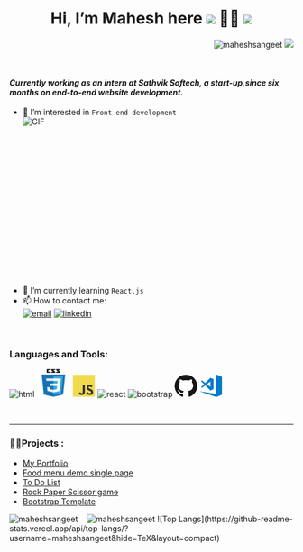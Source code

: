  <h1 align="center">
   Hi, I’m Mahesh here <img src="https://media.giphy.com/media/hvRJCLFzcasrR4ia7z/giphy.gif" width="25px" /> 👨‍🎓
    <img src="https://media.giphy.com/media/WUlplcMpOCEmTGBtBW/giphy.gif" width="30px">
 </h1> 
 
 <p align="right"> 
   <img src="https://komarev.com/ghpvc/?username=maheshsangeet&label=Profile%20views&color=129e00&style=plastic" alt="maheshsangeet" /> 
   <img src="https://visitor-badge.glitch.me/badge?page_id=maheshsangeet.maheshsangeet" />
 </p>
 <br>
 
 #### *Currently working as an intern at Sathvik Softech, a start-up,since six months on end-to-end website development.*
 
- 👀 I’m interested in `Front end development` <img align="right" alt="GIF" src="https://github.com/abhisheknaiidu/abhisheknaiidu/blob/master/code.gif?raw=true"  width="500"              height="300" />
- 🌱 I’m currently learning `React.js` 
- 📫 How to contact me: <br>
     <a href="mailto:maheshsangeet0@gmail.com" ><img src="https://img.icons8.com/color/96/000000/gmail.png" width="30px" alt="email"/></a>
     <a href="https://www.linkedin.com/in/mahesh-sangeet/" ><img src="https://img.icons8.com/color/96/000000/linkedin.png" width="30px" alt="linkedin"/></a>
     
     
<!--       <a href="https://www.linkedin.com/in/mahesh-sangeet/" target="_blank"><img src="https://img.icons8.com/color/96/000000/linkedin.png" width="30px" alt="linkedin"/></a>
       <a href="https://www.linkedin.com/in/mahesh-sangeet/" target="_blank"><img src="https://img.icons8.com/color/96/000000/linkedin.png" width="30px" alt="linkedin"/></a> -->
 &nbsp;
 &nbsp;
 &nbsp;
 &nbsp;
 &nbsp;
### Languages and Tools:

<p align="left"> 
 <img src="https://www.vectorlogo.zone/logos/w3_html5/w3_html5-icon.svg" alt="html" width="40" height="40"/>
 <img src="https://raw.githubusercontent.com/devicons/devicon/master/icons/css3/css3-original-wordmark.svg" alt="css3" width="60" height="50"/>
 <img src="https://raw.githubusercontent.com/devicons/devicon/master/icons/javascript/javascript-original.svg" alt="javascript" width="40" height="40"/>
 <img src="https://www.vectorlogo.zone/logos/reactjs/reactjs-icon.svg" alt="react" width="40" height="40"/>
 <img src="https://www.vectorlogo.zone/logos/getbootstrap/getbootstrap-icon.svg" alt="bootstrap" width="40" height="40"/>
 <img src="https://raw.githubusercontent.com/github/explore/78df643247d429f6cc873026c0622819ad797942/topics/github/github.png" alt="GitHub" width="40" height="40"/>
 <img src="https://raw.githubusercontent.com/github/explore/80688e429a7d4ef2fca1e82350fe8e3517d3494d/topics/visual-studio-code/visual-studio-code.png"  alt="Visual Studio Code"   width="40" height="40"/>
</p> 
&nbsp;

---
### 👨‍💻Projects :

- [My Portfolio](https://in0d3.csb.app/ "Portfolio")   
- [Food menu demo single page]( https://maheshsangeet.github.io/responsive-single-page// "Food menu") 
- [To Do List]( https://maheshsangeet.github.io/To_Do_List// "To Do List") 
- [Rock Paper Scissor game]( https://maheshsangeet.github.io/Rock_Paper_Scissor_game// "Rock Paper Scissor game") 
- [Bootstrap Template](https://maheshsangeet.github.io/Bootstrap-Templete/ "Bootstrap template")


<p align="left"> 
 <img src="https://github-readme-stats.vercel.app/api?username=maheshsangeet&show_icons=true&theme=gotham" alt="maheshsangeet" />
 &nbsp;&nbsp;
 <img src="https://github-readme-stats.vercel.app/api/top-langs/?username=maheshsangeet&theme=gotham" alt="maheshsangeet" />
 ![Top Langs](https://github-readme-stats.vercel.app/api/top-langs/?username=maheshsangeet&hide=TeX&layout=compact)

</p>

<!--START_SECTION:waka-->
<!--END_SECTION:waka-->

 
 
 
<!-- ![GitHub stats](https://github-readme-stats.vercel.app/api?username=maheshsangeet&show_icons=true&theme=tokyonight)  
![Top Langs](https://github-readme-stats.vercel.app/api/top-langs/?username=maheshsangeet&theme=tokyonight)
 
![LCO Mascot](https://learncodeonline.in/mascot.png "LCO") -->
